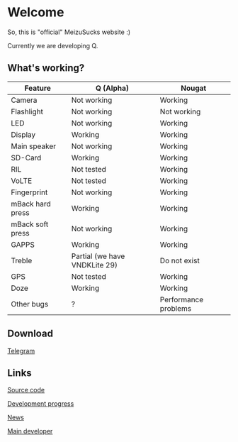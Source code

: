 # Welcome

So, this is "official" MeizuSucks website :)

Currently we are developing Q.

## What's working?

Feature | Q (Alpha) | Nougat
------ | --------- | ------
Camera | Not working | Working
Flashlight | Not working | Not working
LED | Not working | Working
Display | Working | Working
Main speaker | Not working | Working
SD-Card | Working | Working
RIL | Not tested | Working
VoLTE | Not tested | Working
Fingerprint | Not working | Working
mBack hard press | Working | Working
mBack soft press | Not working | Working
GAPPS | Working | Working
Treble | Partial (we have VNDKLite 29) | Do not exist
GPS | Not tested | Working
Doze | Working | Working
Other bugs | ? | Performance problems

## Download
[Telegram](https://t.me/msucks)

## Links

[Source code](https://github.com/meizucustoms)

[Development progress](https://github.com/meizucustoms/projects)

[News](https://t.me/msucks)

[Main developer](https://t.me/tdrkDev)
